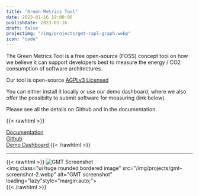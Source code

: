 ```yaml
---
title: "Green Metrics Tool"
date: 2023-01-16 19:00:00
publishDate: 2023-01-16
draft: false
projectimg: "/img/projects/gmt-rapl-graph.webp"
icon: "code"
---
```


The Green Metrics Tool is a free open-source (FOSS) concept tool on how we believe it can support developers best to measure the energy / CO2 consumption of software architectures.

Our tool is open-source [AGPLv3 Licensed](https://github.com/green-coding-berlin/green-metrics-tool/blob/main/LICENSE)

You can either install it locally or use our demo dashboard, where we also offer the possibilty to submit software for measuring (link below).

Please see all the details on Github and in the documentation.

{{< rawhtml >}} 
<a class="ui labeled button" href="https://docs.green-coding.berlin">
    <div class="ui button">
        <i class="book icon"></i>
    </div>
    <span class="ui basic label">
        Documentation
    </span>
</a>
<a class="ui labeled button" href="https://github.com/green-coding-berlin/green-metrics-tool">
    <div class="ui button">
        <i class="code branch icon"></i>
    </div>
    <span class="ui basic label">
        Github
    </span>
</a>
<a class="ui labeled button" href="https://metrics.green-coding.berlin">
    <div class="ui button">
        <i class="columns icon"></i>
    </div>
    <span class="ui basic label">
        Demo Dashboard
    </span>
</a>
{{< /rawhtml >}}

---

{{< rawhtml >}}
<img class="ui huge rounded bordered image" src="/img/projects/gmt-screenshot-1.webp" alt="GMT Screenshot" loading="lazy" style="margin:auto;">
<br>
<img class="ui huge rounded bordered image" src="/img/projects/gmt-screenshot-2.webp" alt="GMT screenshot" loading="lazy"style="margin:auto;">
<br>
{{< /rawhtml >}}


